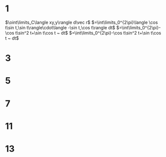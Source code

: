 # 1

$\oint\limits_C\langle xy,y\rangle d\vec r$
$=\int\limits_0^{2\pi}\langle \cos t\sin t,\sin t\rangle\cdot\langle -\sin t,\cos t\rangle dt$
$=\int\limits_0^{2\pi}-\cos t\sin^2 t+\sin t\cos t ~ dt$
$=\int\limits_0^{2\pi}-\cos t\sin^2 t+\sin t\cos t ~ dt$

# 3

# 5

# 7

# 11

# 13
